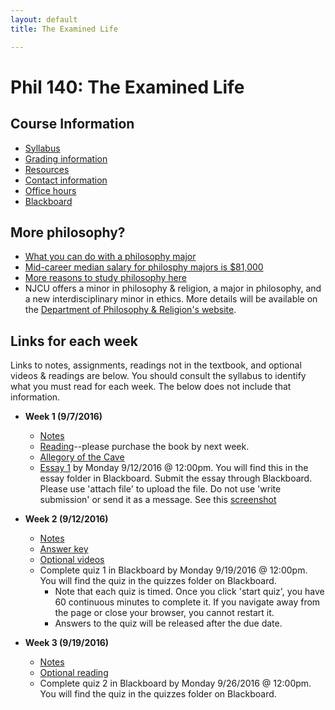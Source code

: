 ```yaml
---
layout: default
title: The Examined Life

---
```


# Phil 140: The Examined Life

 

## Course Information
+ [Syllabus](Syllabus.pdf)
+ [Grading information](/Teaching/Grading/)
+ [Resources](/Teaching/Resources/)
+ [Contact information](/Contact)
+ [Office hours](/Contact/Office)
+ [Blackboard](http://blackboard.njcu.edu) 

## More philosophy? 

+ [What you can do with a philosophy major](http://whatcanidowiththismajor.com/major/philosophy/)
+ [Mid-career median salary for philosphy majors is $81,000](http://online.wsj.com/public/resources/documents/info-Degrees_that_Pay_you_Back-sort.html)
+ [More reasons to study philosophy here](http://www.njcu.edu/philosophyreligion/why-philosophy)
+ NJCU offers a minor in philosophy & religion, a major in philosophy, and a new interdisciplinary minor in ethics. More details will be available on the [Department of Philosophy & Religion's website](http://www.njcu.edu/department/philosophy-religion).



## Links for each week

Links to notes, assignments, readings not in the textbook, and optional videos & readings are below. You should consult the syllabus to identify what you must read for each week. The below does not include that information. 


+ **Week 1 (9/7/2016)**
	+ [Notes](Intro/Notes/)
	+ [Reading](/Teaching/Examined/Intro/ch1.pdf)--please purchase the book by next week.
	+ [Allegory of the Cave](https://www.youtube.com/watch?v=h55X9LJTAg4)
	+ [Essay 1](Intro/Essay) by Monday 9/12/2016 @ 12:00pm. You will find this in the essay folder in Blackboard. Submit the essay through Blackboard. Please use 'attach file' to upload the file. Do not use 'write submission' or send it as a message. See this [screenshot](screenshot.png)

+ **Week 2 (9/12/2016)**
	+ [Notes](CT/Handout)
	+ [Answer key](CT/Answers) 
	+ [Optional videos](http://www.wi-phi.com/videos/Critical-Thinking?page=1)
	+ Complete quiz 1 in Blackboard by Monday 9/19/2016 @ 12:00pm. You will find the quiz in the quizzes folder on Blackboard.
		+ Note that each quiz is timed. Once you click 'start quiz', you have 60 continuous minutes to complete it. If you navigate away from the page or close your browser, you cannot restart it. 
		+ Answers to the quiz will be released after the due date. 
	
+ **Week 3 (9/19/2016)**	
	+ [Notes](Meaning/Handout)
	+ [Optional reading](Meaning/Confession.pdf)
	+ Complete quiz 2 in Blackboard by Monday 9/26/2016 @ 12:00pm. You will find the quiz in the quizzes folder on Blackboard. 
	
	
	
	
	